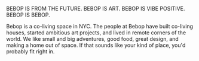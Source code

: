 BEBOP IS FROM THE FUTURE. BEBOP IS ART. BEBOP IS VIBE POSITIVE. BEBOP IS BEBOP.

Bebop is a co-living space in NYC. The people at Bebop have built co-living houses, started ambitious art projects, and lived in remote corners of the world. We like small and big adventures, good food, great design, and making a home out of space. If that sounds like your kind of place, you'd probably fit right in.
